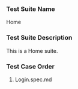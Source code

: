 ### Test Suite Name
Home

### Test Suite Description
This is a Home suite.


### Test Case Order
1. Login.spec.md
